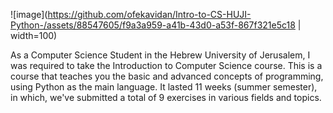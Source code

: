 ![image](https://github.com/ofekavidan/Intro-to-CS-HUJI-Python-/assets/88547605/f9a3a959-a41b-43d0-a53f-867f321e5c18 | width=100)


As a Computer Science Student in the Hebrew University of Jerusalem, I was required to take the Introduction to Computer Science course.
This is a course that teaches you the basic and advanced concepts of programming, using Python as the main language.
It lasted 11 weeks (summer semester), in which, we've submitted a total of 9 exercises in various fields and topics.

